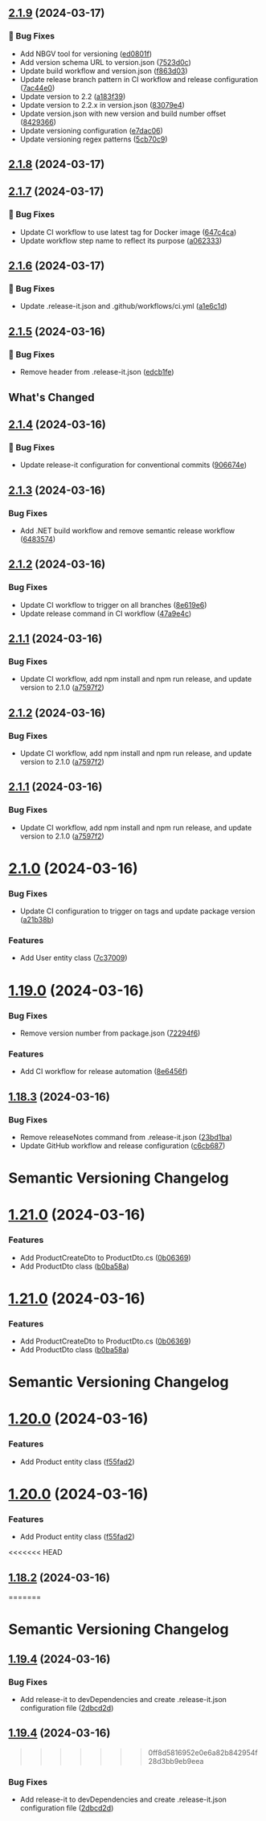 

## [2.1.9](https://github.com/GreatIdeasGH/EducareHigh/compare/v2.1.8...v2.1.9) (2024-03-17)


### 🐛 Bug Fixes

* Add NBGV tool for versioning ([ed0801f](https://github.com/GreatIdeasGH/EducareHigh/commit/ed0801f8bca78e78ba385bf567c9a4613be7ba4c))
* Add version schema URL to version.json ([7523d0c](https://github.com/GreatIdeasGH/EducareHigh/commit/7523d0ce49b7ad24d98817feb9dcb765aba390d5))
* Update build workflow and version.json ([f863d03](https://github.com/GreatIdeasGH/EducareHigh/commit/f863d03aa45b98e543054b8cd238033c83bf1369))
* Update release branch pattern in CI workflow and release configuration ([7ac44e0](https://github.com/GreatIdeasGH/EducareHigh/commit/7ac44e04a5ef49dc4fbb05260d015af683313fc4))
* Update version to 2.2 ([a183f39](https://github.com/GreatIdeasGH/EducareHigh/commit/a183f3928119fe54df8c9b2bf85ae491b167607c))
* Update version to 2.2.x in version.json ([83079e4](https://github.com/GreatIdeasGH/EducareHigh/commit/83079e4bb5ff6c172b38d59bcaeb8e9e86df7410))
* Update version.json with new version and build number offset ([8429366](https://github.com/GreatIdeasGH/EducareHigh/commit/84293667025ed90781f911680448fd04a6a1e3d9))
* Update versioning configuration ([e7dac06](https://github.com/GreatIdeasGH/EducareHigh/commit/e7dac06b21d43c245a1affc4f9fa0f4f9ccf0b20))
* Update versioning regex patterns ([5cb70c9](https://github.com/GreatIdeasGH/EducareHigh/commit/5cb70c9408cca61961a3b57eedfb889fc9e98b67))

## [2.1.8](https://github.com/GreatIdeasGH/EducareHigh/compare/v2.1.7...v2.1.8) (2024-03-17)

## [2.1.7](https://github.com/GreatIdeasGH/EducareHigh/compare/v2.1.6...v2.1.7) (2024-03-17)


### 🐛 Bug Fixes

* Update CI workflow to use latest tag for Docker image ([647c4ca](https://github.com/GreatIdeasGH/EducareHigh/commit/647c4ca11497c5532f3ba2ea88439002eabf2230))
* Update workflow step name to reflect its purpose ([a062333](https://github.com/GreatIdeasGH/EducareHigh/commit/a0623330265eb0ee3f87a6372ce427cacf0dc419))

## [2.1.6](https://github.com/GreatIdeasGH/EducareHigh/compare/v2.1.5...v2.1.6) (2024-03-17)


### 🐛 Bug Fixes

* Update .release-it.json and .github/workflows/ci.yml ([a1e6c1d](https://github.com/GreatIdeasGH/EducareHigh/commit/a1e6c1dc0ed241c810c8a7f0e260749d3639c9c3))

## [2.1.5](https://github.com/GreatIdeasGH/EducareHigh/compare/v2.1.4...v2.1.5) (2024-03-16)


### 🐛 Bug Fixes

* Remove header from .release-it.json ([edcb1fe](https://github.com/GreatIdeasGH/EducareHigh/commit/edcb1fe5546299f04c4f70ad5bd53fd3ea3e349f))

## What's Changed

## [2.1.4](https://github.com/GreatIdeasGH/EducareHigh/compare/v2.1.3...v2.1.4) (2024-03-16)


### 🐛 Bug Fixes

* Update release-it configuration for conventional commits ([906674e](https://github.com/GreatIdeasGH/EducareHigh/commit/906674eb64190fc09513fdd9705e46f1d0de1597))

## [2.1.3](https://github.com/GreatIdeasGH/EducareHigh/compare/v2.1.2...v2.1.3) (2024-03-16)


### Bug Fixes

* Add .NET build workflow and remove semantic release workflow ([6483574](https://github.com/GreatIdeasGH/EducareHigh/commit/648357476279cdbe5e80e766d0ad7a77d158b191))

## [2.1.2](https://github.com/GreatIdeasGH/EducareHigh/compare/v2.1.1...v2.1.2) (2024-03-16)


### Bug Fixes

* Update CI workflow to trigger on all branches ([8e619e6](https://github.com/GreatIdeasGH/EducareHigh/commit/8e619e67a96d2336fd032cf8b89cd0acda851788))
* Update release command in CI workflow ([47a9e4c](https://github.com/GreatIdeasGH/EducareHigh/commit/47a9e4c300dc87e84b3855334b119375bcc65a97))

## [2.1.1](https://github.com/GreatIdeasGH/EducareHigh/compare/v2.1.0...v2.1.1) (2024-03-16)


### Bug Fixes

* Update CI workflow, add npm install and npm run release, and update version to 2.1.0 ([a7597f2](https://github.com/GreatIdeasGH/EducareHigh/commit/a7597f20607587af420a56dc29bea701510ff014))

## [2.1.2](https://github.com/GreatIdeasGH/EducareHigh/compare/v2.1.0...v2.1.2) (2024-03-16)


### Bug Fixes

* Update CI workflow, add npm install and npm run release, and update version to 2.1.0 ([a7597f2](https://github.com/GreatIdeasGH/EducareHigh/commit/a7597f20607587af420a56dc29bea701510ff014))

## [2.1.1](https://github.com/GreatIdeasGH/EducareHigh/compare/v2.1.0...v2.1.1) (2024-03-16)


### Bug Fixes

* Update CI workflow, add npm install and npm run release, and update version to 2.1.0 ([a7597f2](https://github.com/GreatIdeasGH/EducareHigh/commit/a7597f20607587af420a56dc29bea701510ff014))

# [2.1.0](https://github.com/GreatIdeasGH/EducareHigh/compare/v1.19.0...v2.1.0) (2024-03-16)


### Bug Fixes

* Update CI configuration to trigger on tags and update package version ([a21b38b](https://github.com/GreatIdeasGH/EducareHigh/commit/a21b38b2e6a06da5387baf0157f417382d1c5732))


### Features

* Add User entity class ([7c37009](https://github.com/GreatIdeasGH/EducareHigh/commit/7c370091ffb1217577348ee0a7c4d690cc41d3dc))

# [1.19.0](https://github.com/GreatIdeasGH/EducareHigh/compare/v1.18.3...v1.19.0) (2024-03-16)


### Bug Fixes

* Remove version number from package.json ([72294f6](https://github.com/GreatIdeasGH/EducareHigh/commit/72294f6d3329c80fdaf38cdd219e567f4f747a6f))


### Features

* Add CI workflow for release automation ([8e6456f](https://github.com/GreatIdeasGH/EducareHigh/commit/8e6456f827ca0389cb3cc0e91a24bf0f12991147))

## [1.18.3](https://github.com/GreatIdeasGH/EducareHigh/compare/v1.21.0...v1.18.3) (2024-03-16)


### Bug Fixes

* Remove releaseNotes command from .release-it.json ([23bd1ba](https://github.com/GreatIdeasGH/EducareHigh/commit/23bd1bac984aa1b6cd54a287d38fb7a0e0b957ad))
* Update GitHub workflow and release configuration ([c6cb687](https://github.com/GreatIdeasGH/EducareHigh/commit/c6cb687b3b9527bfb6f8ea9c8c001e97ec687a2e))

# Semantic Versioning Changelog

# [1.21.0](https://github.com/GreatIdeasGH/EducareHigh/compare/v1.20.0...v1.21.0) (2024-03-16)


### Features

* Add ProductCreateDto to ProductDto.cs ([0b06369](https://github.com/GreatIdeasGH/EducareHigh/commit/0b063690d94e22a46df97fe420136ac12a85a1f6))
* Add ProductDto class ([b0ba58a](https://github.com/GreatIdeasGH/EducareHigh/commit/b0ba58acc896330c31ac83f65b153c6852ed4b30))

# [1.21.0](https://github.com/GreatIdeasGH/EducareHigh/compare/v1.20.0...v1.21.0) (2024-03-16)


### Features

* Add ProductCreateDto to ProductDto.cs ([0b06369](https://github.com/GreatIdeasGH/EducareHigh/commit/0b063690d94e22a46df97fe420136ac12a85a1f6))
* Add ProductDto class ([b0ba58a](https://github.com/GreatIdeasGH/EducareHigh/commit/b0ba58acc896330c31ac83f65b153c6852ed4b30))

# Semantic Versioning Changelog

# [1.20.0](https://github.com/GreatIdeasGH/EducareHigh/compare/v1.19.4...v1.20.0) (2024-03-16)


### Features

* Add Product entity class ([f55fad2](https://github.com/GreatIdeasGH/EducareHigh/commit/f55fad23772b009d5e007b3083ea9b151d4902c0))

# [1.20.0](https://github.com/GreatIdeasGH/EducareHigh/compare/v1.19.4...v1.20.0) (2024-03-16)


### Features

* Add Product entity class ([f55fad2](https://github.com/GreatIdeasGH/EducareHigh/commit/f55fad23772b009d5e007b3083ea9b151d4902c0))

<<<<<<< HEAD


## [1.18.2](https://github.com/GreatIdeasGH/EducareHigh/compare/v1.19.3...v1.18.2) (2024-03-16)
=======
# Semantic Versioning Changelog

## [1.19.4](https://github.com/GreatIdeasGH/EducareHigh/compare/v1.19.3...v1.19.4) (2024-03-16)


### Bug Fixes

* Add release-it to devDependencies and create .release-it.json configuration file ([2dbcd2d](https://github.com/GreatIdeasGH/EducareHigh/commit/2dbcd2d72a8e31081fbe60a16fc0c95bea204169))

## [1.19.4](https://github.com/GreatIdeasGH/EducareHigh/compare/v1.19.3...v1.19.4) (2024-03-16)
>>>>>>> 0ff8d5816952e0e6a82b842954f28d3bb9eb9eea


### Bug Fixes

* Add release-it to devDependencies and create .release-it.json configuration file ([2dbcd2d](https://github.com/GreatIdeasGH/EducareHigh/commit/2dbcd2d72a8e31081fbe60a16fc0c95bea204169))
